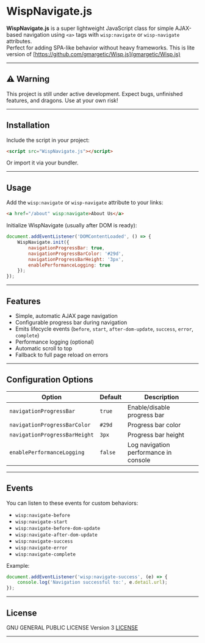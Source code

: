 
# WispNavigate.js

**WispNavigate.js** is a super lightweight JavaScript class for simple AJAX-based navigation using `<a>` tags with `wisp:navigate` or `wisp-navigate` attributes.  
Perfect for adding SPA-like behavior without heavy frameworks.
This is lite version of [https://github.com/gmargetic/Wisp.js](gmargetic/Wisp.js)

---

## ⚠️ **Warning**  
This project is still under active development. Expect bugs, unfinished features, and dragons. Use at your own risk!

---

## Installation

Include the script in your project:

```html
<script src="WispNavigate.js"></script>
```

Or import it via your bundler.

---

## Usage

Add the `wisp:navigate` or `wisp-navigate` attribute to your links:

```html
<a href="/about" wisp:navigate>About Us</a>
```

Initialize WispNavigate (usually after DOM is ready):

```javascript
document.addEventListener('DOMContentLoaded', () => {
    WispNavigate.init({
        navigationProgressBar: true,
        navigationProgressBarColor: '#29d',
        navigationProgressBarHeight: '3px',
        enablePerformanceLogging: true
    });
});
```

---

## Features

- Simple, automatic AJAX page navigation
- Configurable progress bar during navigation
- Emits lifecycle events (`before`, `start`, `after-dom-update`, `success`, `error`, `complete`)
- Performance logging (optional)
- Automatic scroll to top
- Fallback to full page reload on errors

---

## Configuration Options

| Option                     | Default | Description |
| --------------------------- | ------- | ----------- |
| `navigationProgressBar`     | `true`  | Enable/disable progress bar |
| `navigationProgressBarColor`| `#29d`  | Progress bar color |
| `navigationProgressBarHeight`| `3px`  | Progress bar height |
| `enablePerformanceLogging`  | `false` | Log navigation performance in console |

---

## Events

You can listen to these events for custom behaviors:

- `wisp:navigate-before`
- `wisp:navigate-start`
- `wisp:navigate-before-dom-update`
- `wisp:navigate-after-dom-update`
- `wisp:navigate-success`
- `wisp:navigate-error`
- `wisp:navigate-complete`

Example:

```javascript
document.addEventListener('wisp:navigate-success', (e) => {
    console.log('Navigation successful to:', e.detail.url);
});
```

---

## License

GNU GENERAL PUBLIC LICENSE Version 3
[LICENSE](LICENSE)

---
